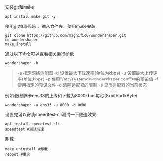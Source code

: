 安装git和make
```
apt install make git -y 
```
使用git拉取代码 、进入文件夹、使用make安装
```
git clone https://github.com/magnific0/wondershaper.git
cd wondershaper
make install
```
通过以下命令可以查看相关运行参数
```
wondershaper -h 
```
>   -a 指定网络适配器
   -d 设置最大下载速率(单位为kbps)
   -u 设置最大上传速率(单位:kbps)
   -p 使用"/etc/systemd/wondershaper.conf"中的预设值
   -f 使用指定的预设文件
   -c 清除适配器的限制
   -s 显示适配器的当前状态

例如:限制网卡ens33的上传和下载为8000kbps每秒(8kbit/s=1kByte)
```
wondershaper -a ens33 -u 8000 -d 8000
```
设置完可以安装speedtest-cli测试一下限速效果
```
apt install speedtest-cli
speedtest #测试网速
```
卸载
```
make uninstall #卸载
reboot #重启
```
